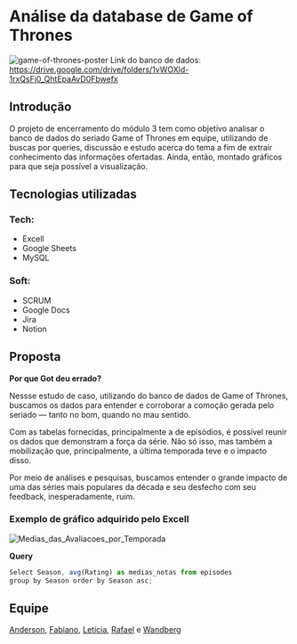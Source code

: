# Análise da database de Game of Thrones
![game-of-thrones-poster](https://user-images.githubusercontent.com/93748083/153684044-f0db960c-4b90-4f95-b827-92ab2d813566.jpg)
Link do banco de dados:  https://drive.google.com/drive/folders/1vWOXld-1rxQsFj0_QhtEpaAvD0Fbwefx

## Introdução
O projeto de encerramento do módulo 3 tem como objetivo analisar o banco de dados do seriado Game of Thrones em equipe, utilizando de buscas por queries, discussão e estudo acerca do tema a fim de extrair conhecimento das informações ofertadas. Ainda, então, montado gráficos para que seja possível a visualização.

## Tecnologias utilizadas
### Tech:

- Excell
- Google Sheets
- MySQL

### Soft:

- SCRUM
- Google Docs
- Jira
- Notion

## Proposta

**Por que Got deu errado?**

Nessse estudo de caso, utilizando do banco de dados de Game of Thrones, buscamos os dados para entender e corroborar a comoção gerada pelo seriado — tanto no bom, quando no mau sentido. 

Com as tabelas fornecidas, principalmente a de episódios, é possível reunir os dados que demonstram a força da série. Não só isso, mas também a mobilização que, principalmente, a última temporada teve e o impacto disso.

Por meio de análises e pesquisas, buscamos entender o grande impacto de uma das séries mais populares da década e seu desfecho com seu feedback, inesperadamente, ruim.

### Exemplo de gráfico adquirido pelo Excell
![Medias_das_Avaliacoes_por_Temporada](https://user-images.githubusercontent.com/93748083/153685067-5e070a40-ea5a-4f4d-a638-37bfba7a8ad5.png)

**Query**
```jsx
Select Season, avg(Rating) as medias_notas from episodes
group by Season order by Season asc;
```

## Equipe

[Anderson](https://github.com/Ands1776), [Fabiano](https://github.com/fabianobarroli), [Letícia](https://github.com/lesantxs), [Rafael](https://github.com/RMacris) e [Wandberg](https://github.com/wandbergdelima)
